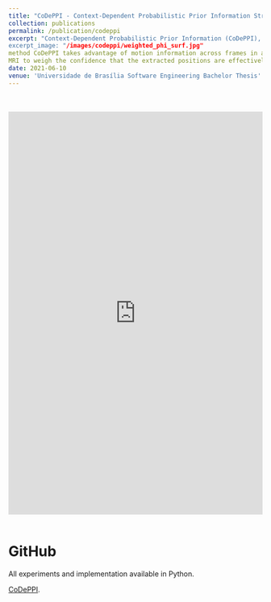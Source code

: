 ```yaml
---
title: "CoDePPI - Context-Dependent Probabilistic Prior Information Strategy for MRI Reconstruction"
collection: publications
permalink: /publication/codeppi
excerpt: "Context-Dependent Probabilistic Prior Information (CoDePPI), is a better prior information extraction algorithm for Magnetic Resonance Imaging (MRI) reconstructions with the use of the Compressed Sensing (CS) theory. Our
excerpt_image: "/images/codeppi/weighted_phi_surf.jpg"
method CoDePPI takes advantage of motion information across frames in a dynamic
MRI to weigh the confidence that the extracted positions are effectively part of a support structure, that is, reducing the noise introduced by applying prior information."
date: 2021-06-10
venue: 'Universidade de Brasília Software Engineering Bachelor Thesis'
---
```


<br>
<br>
<iframe src="https://docs.google.com/file/d/11XNw2_Ia67Alxefn1K0xzC5ZBLK19pyo/preview" width="100%" height="800em" style="border:none;"></iframe>

<br>
<br>

<h1>GitHub</h1>

All experiments and implementation available in Python.

[CoDePPI](https://github.com/gabrielziegler3/CoDePPI/).

